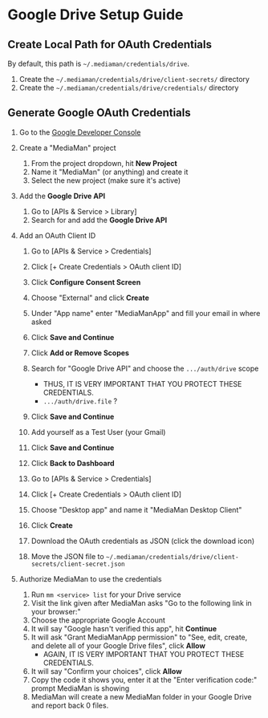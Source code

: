 # Google Drive Setup Guide

## Create Local Path for OAuth Credentials
By default, this path is `~/.mediaman/credentials/drive`.

1. Create the `~/.mediaman/credentials/drive/client-secrets/` directory
2. Create the `~/.mediaman/credentials/drive/credentials/` directory


## Generate Google OAuth Credentials
1. Go to the [Google Developer Console](https://console.developers.google.com/apis/dashboard)

2. Create a "MediaMan" project
    1. From the project dropdown, hit **New Project**
    2. Name it "MediaMan" (or anything) and create it
    3. Select the new project (make sure it's active)

3. Add the **Google Drive API**
    1. Go to [APIs & Service > Library]
    2. Search for and add the **Google Drive API**

4. Add an OAuth Client ID
    1. Go to [APIs & Service > Credentials]
    2. Click [+ Create Credentials > OAuth client ID]
    3. Click **Configure Consent Screen**
    4. Choose "External" and click **Create**
    5. Under "App name" enter "MediaManApp" and fill your email in where asked
    6. Click **Save and Continue**
    7. Click **Add or Remove Scopes**
    8. Search for "Google Drive API" and choose the `.../auth/drive` scope
        - THUS, IT IS VERY IMPORTANT THAT YOU PROTECT THESE CREDENTIALS.
        - `.../auth/drive.file` ?
    9. Click **Save and Continue**
    10. Add yourself as a Test User (your Gmail)
    10. Click **Save and Continue**
    11. Click **Back to Dashboard**

    1. Go to [APIs & Service > Credentials]
    2. Click [+ Create Credentials > OAuth client ID]
    3. Choose "Desktop app" and name it "MediaMan Desktop Client"
    4. Click **Create**

    5. Download the OAuth credentials as JSON (click the download icon)
    6. Move the JSON file to `~/.mediaman/credentials/drive/client-secrets/client-secret.json`

5. Authorize MediaMan to use the credentials
    1. Run `mm <service> list` for your Drive service
    2. Visit the link given after MediaMan asks "Go to the following link in your browser:"
    3. Choose the appropriate Google Account
    4. It will say "Google hasn't verified this app", hit **Continue**
    5. It will ask "Grant MediaManApp permission" to "See, edit, create, and delete all of your Google Drive files", click **Allow**
        - AGAIN, IT IS VERY IMPORTANT THAT YOU PROTECT THESE CREDENTIALS.
    6. It will say "Confirm your choices", click **Allow**
    7. Copy the code it shows you, enter it at the "Enter verification code:" prompt MediaMan is showing
    8. MediaMan will create a new MediaMan folder in your Google Drive and report back 0 files.

